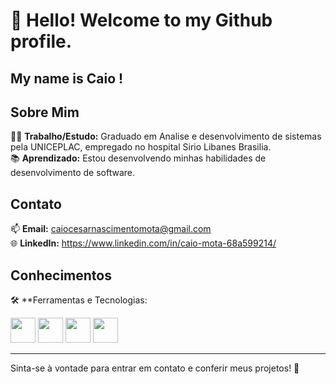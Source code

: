 # 👋 Hello! Welcome to my Github profile.
## My name is Caio !

## Sobre Mim

👨‍💼 **Trabalho/Estudo:** Graduado em Analise e desenvolvimento de sistemas pela UNICEPLAC, empregado no hospital Sirio Libanes Brasilia.  
📚 **Aprendizado:** Estou desenvolvendo minhas habilidades de desenvolvimento de software.  


## Contato

📫 **Email:** caiocesarnascimentomota@gmail.com  
🌐 **LinkedIn:** https://www.linkedin.com/in/caio-mota-68a599214/  

## Conhecimentos


🛠 **Ferramentas e Tecnologias:

<img src="https://cdn.jsdelivr.net/gh/devicons/devicon@latest/icons/python/python-original.svg" width="40" height="40"/>
<img src="https://cdn.jsdelivr.net/gh/devicons/devicon@latest/icons/java/java-original.svg" width="40" height="40"/>
<img src="https://cdn.jsdelivr.net/gh/devicons/devicon@latest/icons/javascript/javascript-original.svg" width="40" height="40"/>
<img src="https://cdn.jsdelivr.net/gh/devicons/devicon@latest/icons/angularjs/angularjs-plain.svg" width="40" height="40"/>
          
          
          
          

---

Sinta-se à vontade para entrar em contato e conferir meus projetos! 🚀
